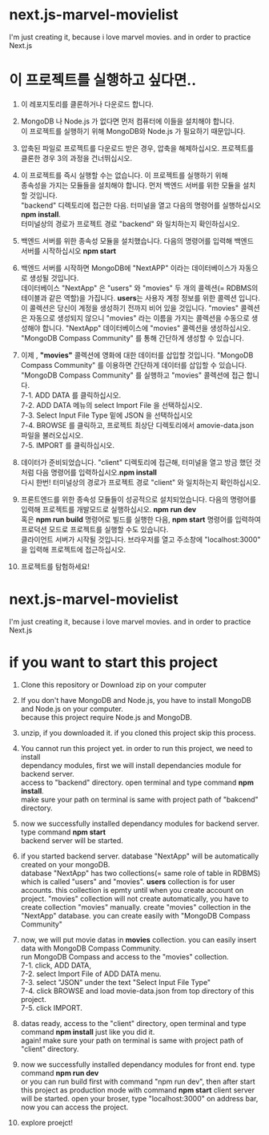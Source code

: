 # next.js-marvel-movielist

I'm just creating it, because i love marvel movies. and in order to practice Next.js

# 이 프로젝트를 실행하고 싶다면..

1. 이 레포지토리를 클론하거나 다운로드 합니다.

2. MongoDB 나 Node.js 가 없다면 먼저 컴퓨터에 이들을 설치해야 합니다. <br/>
   이 프로젝트를 실행하기 위해 MongoDB와 Node.js 가 필요하기 때문입니다.
   
3. 압축된 파일로 프로젝트를 다운로드 받은 경우, 압축을 해제하십시오. 프로젝트를 클론한 경우 3의 과정을 건너뛰십시오.

4. 이 프로젝트를 즉시 실행할 수는 없습니다. 이 프로젝트를 실행하기 위해 <br/>
   종속성을 가지는 모듈들을 설치해야 합니다. 먼저 백엔드 서버를 위한 모듈을 설치할 것입니다.<br/>
   "backend" 디렉토리에 접근한 다음. 터미널을 열고 다음의 명령어를 실행하십시오 <b>npm install</b>. <br/>
   터미널상의 경로가 프로젝트 경로 "backend" 와 일치하는지 확인하십시오.
   
5. 백엔드 서버를 위한 종속성 모듈을 설치했습니다. 다음의 명령어를 입력해 백엔드 서버를 시작하십시오 <b>npm start</b><br/>

6. 백엔드 서버를 시작하면 MongoDB에 "NextAPP" 이라는 데이터베이스가 자동으로 생성될 것입니다.<br/>
   데이터베이스 "NextApp" 은 "users" 와 "movies" 두 개의 콜렉션(= RDBMS의 테이블과 같은 역할)을 가집니다. 
   <b>users</b>는 사용자 계정 정보를 위한 콜렉션 입니다. 이 콜렉션은 당신이 계정을 생성하기 전까지 비어 있을 것입니다.
   "movies" 콜렉션은 자동으로 생성되지 않으니 "movies" 라는 이름을 가지는 콜렉션을 수동으로 생성해야 합니다.
   "NextApp" 데이터베이스에 "movies" 콜렉션을 생성하십시오. "MongoDB Compass Community" 를 통해 간단하게 생성할 수 있습니다.
   
7. 이제 , <b>"movies"</b> 콜렉션에 영화에 대한 데이터를 삽입할 것입니다. "MongoDB Compass Community" 를 이용하면 간단하게 데이터를 삽입할 수 있습니다.<br/>
   "MongoDB Compass Community" 를 실행하고 "movies" 콜렉션에 접근 합니다.<br/>
   7-1. ADD DATA 를 클릭하십시오. <br/>
   7-2. ADD DATA 메뉴의 select Import File 을 선택하십시오. <br/>
   7-3. Select Input File Type 밑에 JSON 을 선택하십시오 <br/>
   7-4. BROWSE 를 클릭하고, 프로젝트 최상단 디렉토리에서 amovie-data.json 파일을 불러오십시오. <br/>
   7-5. IMPORT 를 클릭하십시오.
   
8. 데이터가 준비되었습니다. "client" 디렉토리에 접근해, 터미널을 열고 방금 했던 것처럼 다음 명령어를 입력하십시오.<b>npm install</b><br/>
   다시 한번! 터미널상의 경로가 프로젝트 경로 "client" 와 일치하는지 확인하십시오.

9. 프론트엔드를 위한 종속성 모듈들이 성공적으로 설치되었습니다. 다음의 명령어를 입력해 프로젝트를 개발모드로 실행하십시오. <b>npm run dev</b><br/>
   혹은 <b>npm run build</b> 명령어로 빌드를 실행한 다음, <b>npm start</b> 명령어를 입력하여 프로덕션 모드로 프로젝트를 실행할 수도 있습니다. <br/>
   클라이언트 서버가 시작될 것입니다. 브라우저를 열고 주소창에 "localhost:3000" 을 입력해 프로젝트에 접근하십시오.
   
10. 프로젝트를 탐험하세요!


# next.js-marvel-movielist

I'm just creating it, because i love marvel movies. and in order to practice Next.js

# if you want to start this project 

1. Clone this repository or Download zip on your computer

2. If you don't have MongoDB and Node.js, you have to install MongoDB and Node.js on your computer. <br/>
   because this project require Node.js and MongoDB. 
   
3. unzip, if you downloaded it. if you cloned this project skip this process.

4. You cannot run this project yet. in order to run this project, we need to install <br/>
   dependancy modules, first we will install dependancies module for backend server.<br/>
   access to "backend" directory. open terminal and type command <b>npm install</b>. <br/>
   make sure your path on terminal is same with project path of "bakcend" directory. 
   
5. now we successfully installed dependancy modules for backend server. type command <b>npm start</b><br/>
   backend server will be started. 
   
6. if you started backend server. database "NextApp" will be automatically created on your mongoDB.<br/>
   database "NextApp" has two collections(= same role of table in RDBMS) which is called "users" and "movies".
   <b>users</b> collection is for user accounts. this collection is epmty until when you create account on project. 
   "movies" collection will not create automatically, you have to create collection "movies" manually. 
   create "movies" collection in the "NextApp" database. you can create easily with "MongoDB Compass Community"
   
7. now, we will put movie datas in <b>movies</b> collection. you can easily insert data with MongoDB Compass Community.<br/>
   run MongoDB Compass and access to the "movies" collection. <br/>
   7-1. click, ADD DATA, <br/>
   7-2. select Import File of ADD DATA menu. <br/>
   7-3. select "JSON" under the text "Select Input File Type" <br/>
   7-4. click BROWSE and load movie-data.json from top directory of this project. <br/>
   7-5. click IMPORT. 
   
8. datas ready, access to the "client" directory, open terminal and type command <b>npm install</b> just like you did it. <br/>
   again! make sure your path on terminal is same with project path of "client" directory.

9. now we successfully installed dependancy modules for front end. type command <b>npm run dev</b><br/>
   or you can run build first with command "npm run dev", then after start this project as production mode with command <b>npm start</b>
   client server will be started. open your broser, type "localhost:3000" on address bar, now you can access the project.
   
10. explore proejct!

